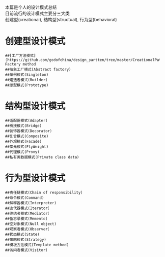 本篇是个人的设计模式总结  
目前流行的设计模式主要分三大类  
创建型(creational), 结构型(structual), 行为型(behavioral)

# 创建型设计模式
	##[工厂方法模式](https://github.com/godofchina/design_partten/tree/master/CreationalPattern/Factory) Factory method
	##抽象工厂模式(Abstract factory)
	##单例模式(Singleton)
	##建造者模式(Builder)
	##原型模式(Prototype)
# 结构型设计模式
	##适配器模式(Adapter)
	##桥接模式(Bridge)
	##装饰器模式(Decorator)
	##复合模式(Composite)
	##外观模式(Facade)
	##享元模式(FlyWeight)
	##代理模式(Proxy)
	##私有类数据模式(Private class data)
# 行为型设计模式
	##责任链模式(Chain of responsibility)
	##命令模式(Command)
	##解释器模式(Interpreter)
	##迭代器模式(Iterator)
	##终结者模式(Mediator)
	##备忘录模式(Memento)
	##空对象模式(Null object)
	##观察者模式(Observer)
	##状态模式(State)
	##策略模式(Strategy)
	##模板方法模式(Template method)
	##访问者模式(Visitor)
